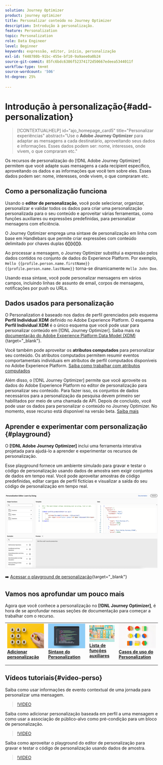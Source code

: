 ```yaml
---
solution: Journey Optimizer
product: journey optimizer
title: Personalizar conteúdo no Journey Optimizer
description: Introdução à personalização.
feature: Personalization
topic: Personalization
role: Data Engineer
level: Beginner
keywords: expressão, editor, início, personalização
exl-id: f448780b-91bc-455e-bf10-9a9aee0a0b24
source-git-commit: 85fc6bdc6386f52374172d50667edeea5344011f
workflow-type: tm+mt
source-wordcount: '506'
ht-degree: 25%

---
```


# Introdução à personalização{#add-personalization}

>[!CONTEXTUALHELP]
>id="ajo_homepage_card5"
>title="Personalizar experiências"
>abstract="Use o **Adobe Journey Optimizer** para adaptar as mensagens a cada destinatário, aproveitando seus dados e informações. Esses dados podem ser: nome, interesses, onde vivem, o que compraram etc."

Os recursos de personalização do [!DNL Adobe Journey Optimizer] permitem que você adapte suas mensagens a cada recipient específico, aproveitando os dados e as informações que você tem sobre eles. Esses dados podem ser: nome, interesses, onde vivem, o que compraram etc.

## Como a personalização funciona

Usando o **editor de personalização**, você pode selecionar, organizar, personalizar e validar todos os dados para criar uma personalização personalizada para o seu conteúdo e aproveitar várias ferramentas, como funções auxiliares ou expressões predefinidas, para personalizar mensagens com eficiência.

O Journey Optimizer emprega uma sintaxe de personalização em linha com base em Handlebars que permite criar expressões com conteúdo delimitado por chaves duplas **{{}}{{}}**.

Ao processar a mensagem, o Journey Optimizer substitui a expressão pelos dados contidos no conjunto de dados do Experience Platform. Por exemplo, `Hello {{profile.person.name.firstName}} {{profile.person.name.lastName}}` torna-se dinamicamente `Hello John Doe`.

Usando essa sintaxe, você pode personalizar mensagens em vários campos, incluindo linhas de assunto de email, corpos de mensagens, notificações por push ou URLs.

## Dados usados para personalização

O Personalization é baseado nos dados de perfil gerenciados pelo esquema **Perfil Individual XDM** definido no Adobe Experience Platform. O esquema **Perfil Individual XDM** é o único esquema que você pode usar para personalizar conteúdo em [!DNL Journey Optimizer]. Saiba mais na [documentação do Adobe Experience Platform Data Model (XDM)](https://experienceleague.adobe.com/docs/experience-platform/xdm/home.html?lang=pt-BR){target="_blank"}.

Você também pode aproveitar os **atributos computados** para personalizar seu conteúdo. Os atributos computados permitem resumir eventos comportamentais individuais em atributos de perfil computados disponíveis no Adobe Experience Platform. [Saiba como trabalhar com atributos computados](../audience/computed-attributes.md)

Além disso, o [!DNL Journey Optimizer] permite que você aproveite os dados do Adobe Experience Platform no editor de personalização para personalizar seu conteúdo. Para fazer isso, os conjuntos de dados necessários para a personalização da pesquisa devem primeiro ser habilitados por meio de uma chamada de API. Depois de concluído, você pode usar os dados para personalizar o conteúdo no Journey Optimizer. No momento, esse recurso está disponível na versão beta. [Saiba mais](../personalization/lookup-aep-data.md)

## Aprender e experimentar com personalização {#playground}

O **[!DNL Adobe Journey Optimizer]** inclui uma ferramenta interativa projetada para ajudá-lo a aprender e experimentar os recursos de personalização.

Esse playground fornece um ambiente simulado para gravar e testar o código de personalização usando dados de amostra sem exigir conjuntos de dados em tempo real. Você pode aproveitar amostras de código predefinidas, editar cargas de perfil fictícias e visualizar a saída do seu código de personalização em tempo real.

![playground de personalização](assets/playground.png)

➡️ [Acessar o playground de personalização](https://experienceleague.adobe.com/pt-br/apps/journey-optimizer/ajo-personalization){target="_blank"}

## Vamos nos aprofundar um pouco mais

Agora que você conhece a personalização no **[!DNL Journey Optimizer]**, é hora de se aprofundar nessas seções de documentação para começar a trabalhar com o recurso.

<table style="table-layout:fixed"><tr style="border: 0;">
<td>
<a href="personalization-build-expressions.md">
<img alt="adicionar personalização" src="assets/do-not-localize/add.png">
</a>
<div>
<a href="personalization-build-expressions.md"><strong>Adicionar personalização</strong></a>
</div>
<p>
</td>
<td>
<a href="../personalization/personalization-syntax.md">
<img alt="Lead" src="assets/do-not-localize/syntax.png">
</a>
<div><a href="../personalization/personalization-syntax.md"><strong>Sintaxe do Personalization</strong>
</div>
<p>
</td>
<td>
<a href="../personalization/functions/functions.md">
<img alt="Pouco frequente" src="assets/do-not-localize/functions.png">
</a>
<div>
<a href="../personalization/functions/functions.md"><strong>Lista de funções auxiliares</strong></a>
</div>
<p></td>
<td>
<a href="../personalization/personalization-use-case.md">
<img alt="Pouco frequente" src="assets/do-not-localize/uc.png">
</a>
<div>
<a href="../personalization/personalization-use-case.md"><strong>Casos de uso do Personalization</strong></a>
</div>
<p></td>
</tr></table>

## Vídeos tutoriais{#video-perso}

Saiba como usar informações de evento contextual de uma jornada para personalizar uma mensagem.

>[!VIDEO](https://video.tv.adobe.com/v/334165?quality=12)

Saiba como adicionar personalização baseada em perfil a uma mensagem e como usar a associação de público-alvo como pré-condição para um bloco de personalização.

>[!VIDEO](https://video.tv.adobe.com/v/334078?quality=12)

Saiba como aproveitar o playground do editor de personalização para gravar e testar o código de personalização usando dados de amostra.

>[!VIDEO](https://video.tv.adobe.com/v/3457868?quality=12)

